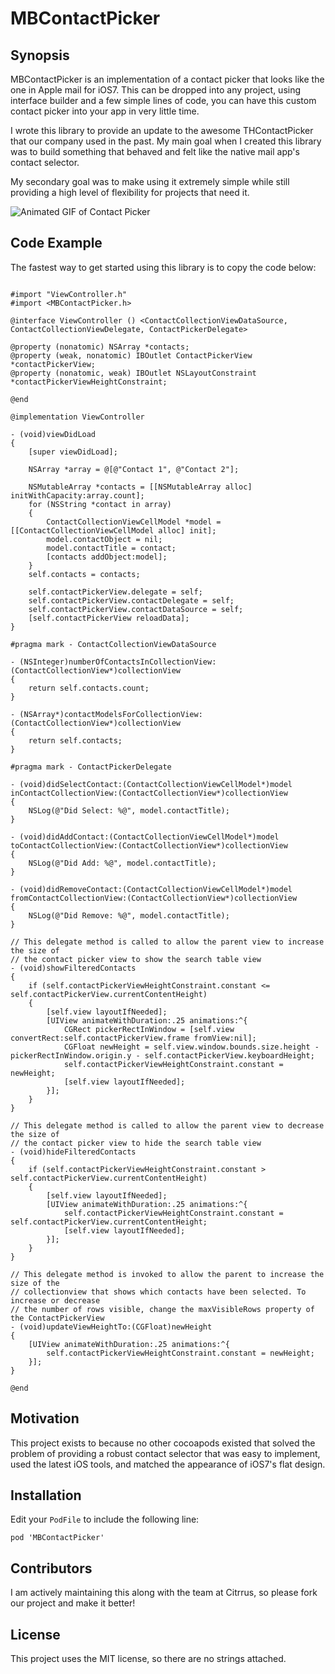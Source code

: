 MBContactPicker
===============

## Synopsis

MBContactPicker is an implementation of a contact picker that looks like the one in Apple mail for iOS7. This can be dropped into any project, using interface builder and a few simple lines of code, you can have this custom contact picker into your app in very little time.

I wrote this library to provide an update to the awesome THContactPicker that our company used in the past. My main goal when I created this library was to build something that behaved and felt like the native mail app's contact selector.

My secondary goal was to make using it extremely simple while still providing a high level of flexibility for projects that need it.

![Animated GIF of Contact Picker](./animation.gif)

## Code Example

The fastest way to get started using this library is to copy the code below:

```objc

#import "ViewController.h"
#import <MBContactPicker.h>

@interface ViewController () <ContactCollectionViewDataSource, ContactCollectionViewDelegate, ContactPickerDelegate>

@property (nonatomic) NSArray *contacts;
@property (weak, nonatomic) IBOutlet ContactPickerView *contactPickerView;
@property (nonatomic, weak) IBOutlet NSLayoutConstraint *contactPickerViewHeightConstraint;

@end

@implementation ViewController

- (void)viewDidLoad
{
    [super viewDidLoad];
    
    NSArray *array = @[@"Contact 1", @"Contact 2"];
    
	NSMutableArray *contacts = [[NSMutableArray alloc] initWithCapacity:array.count];
    for (NSString *contact in array)
    {
        ContactCollectionViewCellModel *model = [[ContactCollectionViewCellModel alloc] init];
        model.contactObject = nil;
        model.contactTitle = contact;
        [contacts addObject:model];
    }
    self.contacts = contacts;
    
    self.contactPickerView.delegate = self;
    self.contactPickerView.contactDelegate = self;
    self.contactPickerView.contactDataSource = self;
    [self.contactPickerView reloadData];
}

#pragma mark - ContactCollectionViewDataSource

- (NSInteger)numberOfContactsInCollectionView:(ContactCollectionView*)collectionView
{
    return self.contacts.count;
}

- (NSArray*)contactModelsForCollectionView:(ContactCollectionView*)collectionView
{
    return self.contacts;
}

#pragma mark - ContactPickerDelegate

- (void)didSelectContact:(ContactCollectionViewCellModel*)model inContactCollectionView:(ContactCollectionView*)collectionView
{
    NSLog(@"Did Select: %@", model.contactTitle);
}

- (void)didAddContact:(ContactCollectionViewCellModel*)model toContactCollectionView:(ContactCollectionView*)collectionView
{
    NSLog(@"Did Add: %@", model.contactTitle);
}

- (void)didRemoveContact:(ContactCollectionViewCellModel*)model fromContactCollectionView:(ContactCollectionView*)collectionView
{
    NSLog(@"Did Remove: %@", model.contactTitle);
}

// This delegate method is called to allow the parent view to increase the size of
// the contact picker view to show the search table view
- (void)showFilteredContacts
{
    if (self.contactPickerViewHeightConstraint.constant <= self.contactPickerView.currentContentHeight)
    {
        [self.view layoutIfNeeded];
        [UIView animateWithDuration:.25 animations:^{
            CGRect pickerRectInWindow = [self.view convertRect:self.contactPickerView.frame fromView:nil];
            CGFloat newHeight = self.view.window.bounds.size.height - pickerRectInWindow.origin.y - self.contactPickerView.keyboardHeight;
            self.contactPickerViewHeightConstraint.constant = newHeight;
            [self.view layoutIfNeeded];
        }];
    }
}

// This delegate method is called to allow the parent view to decrease the size of
// the contact picker view to hide the search table view
- (void)hideFilteredContacts
{
    if (self.contactPickerViewHeightConstraint.constant > self.contactPickerView.currentContentHeight)
    {
        [self.view layoutIfNeeded];
        [UIView animateWithDuration:.25 animations:^{
            self.contactPickerViewHeightConstraint.constant = self.contactPickerView.currentContentHeight;
            [self.view layoutIfNeeded];
        }];
    }
}

// This delegate method is invoked to allow the parent to increase the size of the
// collectionview that shows which contacts have been selected. To increase or decrease
// the number of rows visible, change the maxVisibleRows property of the ContactPickerView
- (void)updateViewHeightTo:(CGFloat)newHeight
{
    [UIView animateWithDuration:.25 animations:^{
        self.contactPickerViewHeightConstraint.constant = newHeight;
    }];
}

@end

```

## Motivation

This project exists to because no other cocoapods existed that solved the problem of providing a robust contact selector that was easy to implement, used the latest iOS tools, and matched the appearance of iOS7's flat design.

## Installation

Edit your `PodFile` to include the following line:

```
pod 'MBContactPicker'
```

## Contributors

I am actively maintaining this along with the team at Citrrus, so please fork our project and make it better!

## License

This project uses the MIT license, so there are no strings attached.